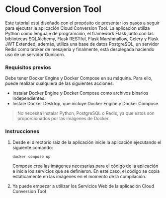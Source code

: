 # Cloud Conversion Tool

Este tutorial está diseñado con el propósito de presentar los pasos a seguir para ejecutar la aplicación Cloud Conversion Tool. La aplicación utiliza Python como lenguaje de programción, el framework Flask junto con las bibliotecas SQLAlchemy, Flask RESTful, Flask Marshmallow, Celery y Flask JWT Extended, además, utiliza una base de datos PostgreSQL, un servidor Redis como broker de mesajería y finalmente, está desplegada haciendo uso de un servidor Gunicorn.

### Requisitos previos

Debe tener Docker Engine y Docker Compose en su máquina. Para ello, puede realizar cualquiera de las siguientes acciones:

* Instalar Docker Engine y Docker Compose como archivos binarios independientes.
* Instale Docker Desktop, que incluye Docker Engine y Docker Compose.

> No necesita instalar Python, PostgreSQL o Redis, ya que estos son proporcionados por las imágenes de Docker.

### Instrucciones

1. Desde el directorio raiz de la aplicación inicie la aplicación ejecutando el siguiente comando:
   
    ```
    docker compose up
    ```

    Compose crea las imágenes necesarias para el código de la aplicación e inicia los servicios que se definieron. En este caso, el código se copia estáticamente en las imágenes en el momento de la compilación.

2. Ya puede empezar a utilizar los Servicios Web de la aplicación Cloud Conversion Tool
